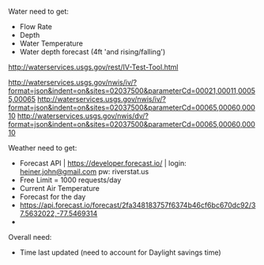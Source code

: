 Water need to get:
 - Flow Rate
 - Depth
 - Water Temperature
 - Water depth forecast (4ft 'and rising/falling')

http://waterservices.usgs.gov/rest/IV-Test-Tool.html

http://waterservices.usgs.gov/nwis/iv/?format=json&indent=on&sites=02037500&parameterCd=00021,00011,00055,00065
http://waterservices.usgs.gov/nwis/iv/?format=json&indent=on&sites=02037500&parameterCd=00065,00060,00010
http://waterservices.usgs.gov/nwis/dv/?format=json&indent=on&sites=02037500&parameterCd=00065,00060,00010

Weather need to get:
 - Forecast API | https://developer.forecast.io/ | login: heiner.john@gmail.com pw: riverstat.us
 - Free Limit = 1000 requests/day
 - Current Air Temperature
 - Forecast for the day
 - https://api.forecast.io/forecast/2fa348183757f6374b46cf6bc670dc92/37.5632022,-77.5469314
 -

Overall need:
 - Time last updated (need to account for Daylight savings time)
